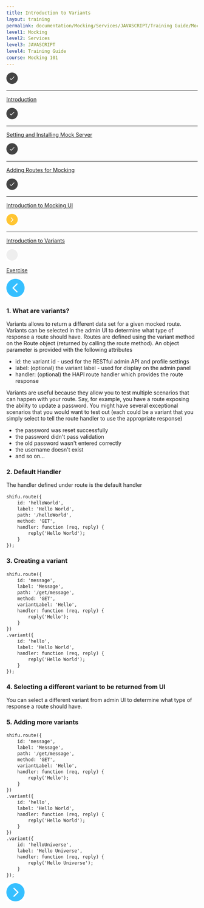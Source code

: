 ```yaml
---
title: Introduction to Variants
layout: training
permalink: documentation/Mocking/Services/JAVASCRIPT/Training Guide/Mocking 101/Introduction to Variants
level1: Mocking
level2: Services
level3: JAVASCRIPT
level4: Training Guide
course: Mocking 101
---
```

<div class="sidebar">
<div class="training-doc-link">
<div class ="training-doc-link-left">
<img class="training-doc-link-left__img" src="/images/training/checked.png" srcset="/images/training/checked@2x.png 2x, /images/training/checked@3x.png 3x" /><hr class="training-doc-link-left__hr training-doc-link-left__hr-completed" /></div>
<p class="training-doc-link__text">
<a class="training-doc-link__text-completed" href="./Introduction">Introduction</a></p>
</div>
<div class="training-doc-link">
<div class ="training-doc-link-left">
<img class="training-doc-link-left__img" src="/images/training/checked.png" srcset="/images/training/checked@2x.png 2x, /images/training/checked@3x.png 3x" /><hr class="training-doc-link-left__hr training-doc-link-left__hr-completed" /></div>
<p class="training-doc-link__text">
<a class="training-doc-link__text-completed" href="./Setting and Installing Mock Server">Setting and Installing Mock Server</a></p>
</div>
<div class="training-doc-link">
<div class ="training-doc-link-left">
<img class="training-doc-link-left__img" src="/images/training/checked.png" srcset="/images/training/checked@2x.png 2x, /images/training/checked@3x.png 3x" /><hr class="training-doc-link-left__hr training-doc-link-left__hr-completed" /></div>
<p class="training-doc-link__text">
<a class="training-doc-link__text-completed" href="./Adding Routes for Mocking">Adding Routes for Mocking</a></p>
</div>
<div class="training-doc-link">
<div class ="training-doc-link-left">
<img class="training-doc-link-left__img" src="/images/training/checked.png" srcset="/images/training/checked@2x.png 2x, /images/training/checked@3x.png 3x" /><hr class="training-doc-link-left__hr training-doc-link-left__hr-completed" /></div>
<p class="training-doc-link__text">
<a class="training-doc-link__text-completed" href="./Introduction to Mocking UI">Introduction to Mocking UI</a></p>
</div>
<div class="training-doc-link">
<div class ="training-doc-link-left">
<img class="training-doc-link-left__img" src="/images/training/actived.png" srcset="/images/training/actived@2x.png 2x, /images/training/actived@3x.png 3x" /><hr class="training-doc-link-left__hr training-doc-link-left__hr-pending" /></div>
<p class="training-doc-link__text">
<a class="training-doc-link__text-current" href="./Introduction to Variants">Introduction to Variants</a></p>
</div>
<div class="training-doc-link">
<div class ="training-doc-link-left">
<img class="training-doc-link-left__img" src="/images/training/unread.png" srcset="/images/training/unread@2x.png 2x, /images/training/unread@3x.png 3x" /></div>
<p class="training-doc-link__text">
<a class="training-doc-link__text-pending" href="./Exercise">Exercise</a></p>
</div>
</div>
<div class="training-doc-nav-btn">
<a href="./Introduction to Mocking UI"><img src="/images/training/btn-left.png" srcset="/images/training/btn-left@2x.png 2x, /images/training/btn-left@3x.png 3x" /></a>
</div>
<div class="training-content markdown">
<h3>1. What are variants?</h3>
<p>Variants allows to return a different data set for a given mocked route. Variants can be selected in the admin UI to determine what type of response a route should have. Routes are defined using the variant method on the Route object (returned by calling the route method). An object parameter is provided with the following attributes</p>
<ul>
<li>id: the variant id - used for the RESTful admin API and profile settings</li>
<li>label: (optional) the variant label - used for display on the admin panel</li>
<li>handler: (optional) the HAPI route handler which provides the route response</li>
</ul>
<p>Variants are useful because they allow you to test multiple scenarios that can happen with your route. Say, for example, you have a route exposing the ability to update a password. You might have several exceptional scenarios that you would want to test out (each could be a variant that you simply select to tell the route handler to use the appropriate response)</p>
<ul>
<li>the password was reset successfully</li>
<li>the password didn't pass validation</li>
<li>the old password wasn't entered correctly</li>
<li>the username doesn't exist</li>
<li>and so on...</li>
</ul>
<h3>2. Default Handler</h3>
<p>The handler defined under route is the default handler</p>
<pre><code class="language-js">shifu.route({
    id: 'helloWorld',
    label: 'Hello World',
    path: '/helloWorld',
    method: 'GET',
    handler: function (req, reply) {
        reply('Hello World');
    }
});
</code></pre>
<h3>3. Creating a variant</h3>
<pre><code class="language-js">shifu.route({
    id: 'message',
    label: 'Message',
    path: '/get/message',
    method: 'GET',
    variantLabel: 'Hello',
    handler: function (req, reply) {
        reply('Hello');
    }
})
.variant({
    id: 'hello',
    label: 'Hello World',
    handler: function (req, reply) {
        reply('Hello World');
    }
});
</code></pre>
<h3>4. Selecting a different variant to be returned from UI</h3>
<p>You can select a different variant from admin UI to determine what type of response a route should have.</p>
<h3>5. Adding more variants</h3>
<pre><code class="language-js">shifu.route({
    id: 'message',
    label: 'Message',
    path: '/get/message',
    method: 'GET',
    variantLabel: 'Hello',
    handler: function (req, reply) {
        reply('Hello');
    }
})
.variant({
    id: 'hello',
    label: 'Hello World',
    handler: function (req, reply) {
        reply('Hello World');
    }
})
.variant({
    id: 'helloUniverse',
    label: 'Hello Universe',
    handler: function (req, reply) {
        reply('Hello Universe');
    }
});
</code></pre>
</div>
<div class="training-doc-nav-btn">
<a href="./Exercise"><img src="/images/training/btn-right.png" srcset="/images/training/btn-right@2x.png 2x, /images/training/btn-right@3x.png 3x" /></a>
</div>
